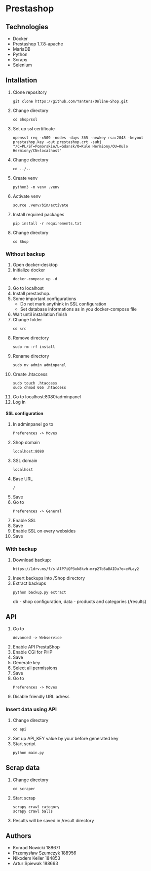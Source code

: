 # Prestashop

## Technologies
- Docker
- Prestashop 1.7.8-apache
- MariaDB
- Python
- Scrapy
- Selenium

## Intallation
1. Clone repository
    ```
    git clone https://github.com/Yanters/Online-Shop.git
    ```
2. Change directory
    ```
    cd Shop/ssl
    ```
3. Set up ssl certificate
    ```
    openssl req -x509 -nodes -days 365 -newkey rsa:2048 -keyout prestashop.key -out prestashop.crt -subj "/C=PL/ST=Pomorskie/L=Gdansk/O=Kule Hermiony/OU=Kule Hermiony/CN=localhost"
    ```
4. Change directory
    ```
    cd ../..
    ```
5. Create venv
    ```
    python3 -m venv .venv
    ```
6. Activate venv
    ```
    source .venv/bin/activate
    ```
7. Install required packages
    ```
    pip install -r requirements.txt
    ```
8. Change directory
    ```
    cd Shop
    ```

### Without backup
1. Open docker-desktop
2. Initialize docker
    ```
    docker-compose up -d
    ```
3. Go to localhost
4. Install prestashop.
5. Some important configurations
    - Do not mark anythink in SSL configuration
    - Set database informations as in you docker-compose file
6. Wait until installation finish
7. Change folder
    ```
    cd src
    ```
8. Remove directory
    ```
    sudo rm -rf install
    ```
9. Rename directory
    ```
    sudo mv admin adminpanel
    ```
10. Create .htaccess
    ```
    sudo touch .htaccess
    sudo chmod 666 .htaccess
    ```
11. Go to localhost:8080/adminpanel
12. Log in

#### SSL configuration
1. In adminpanel go to
    ```
    Preferences -> Moves
    ```
2. Shop domain
    ```
    localhost:8080
    ```
3. SSL domain
    ```
    localhost
    ```
4. Base URL
    ```
    /
    ```
5. Save
6. Go to
    ```
    Preferences -> General
    ```
7. Enable SSL
8. Save
9. Enable SSL on every websides
10. Save

### With backup
1. Download backup:
    ```
    https://1drv.ms/f/s!AlP7iQP3xk8kvh-mrp2Tb5aBAIDu?e=eVLay2
    ```
2. Insert backups into /Shop directory
3. Extract backups
    ```
    python backup.py extract
    ```
    db - shop configuration,
    data - products and categories (/results)

## API
1. Go to 
    ```
    Advanced -> Webservice
    ```
2. Enable API PrestaShop
3. Enable CGI for PHP
4. Save
5. Generate key
6. Select all permissions
7. Save
8. Go to
    ```
    Preferences -> Moves
    ```
9. Disable friendly URL adress

### Insert data using API
1. Change directory
    ```
    cd api
    ```
2. Set up API_KEY value by your before generated key
3. Start script
    ```
    python main.py
    ```

## Scrap data
1. Change directory
    ```
    cd scraper
    ```
2. Start scrap
    ```
    scrapy crawl category
    scrapy crawl balls
    ```
3. Results will be saved in /result directory

## Authors
- Konrad Nowicki 188671
- Przemysław Szumczyk 188956
- Nikodem Keller 184853
- Artur Śpiewak 188663

